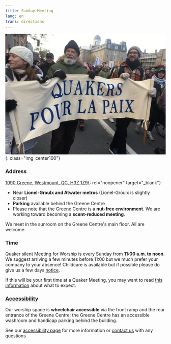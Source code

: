```yaml
---
title: Sunday Meeting
lang: en
trans: directions
---
```

![Quaker banner](/assets/images/mtl_homepage3.jpg){: class="img_center100"}

### Address

[1090 Greene, Westmount, QC, H3Z 1Z9](https://www.google.com/maps/search/1090%20Greene,%20Westmount,%20QC,%20H3Z%201Z9){: rel="noopener" target="_blank"}

* Near **Lionel-Groulx and Atwater metros** (Lionel-Groulx is slightly closer)
* **Parking** available behind the Greene Centre
* Please note that the Greene Centre is a **nut-free environment**. We are working toward becoming a **scent-reduced meeting**.

We meet in the sunroom on the Greene Centre's main floor. All are welcome.

### Time

Quaker silent Meeting for Worship is every Sunday from **11:00 a.m. to noon**. We suggest arriving a few minutes before 11:00 but we much prefer your company to your absence! Childcare is available but if possible please do give us a few days [notice](/contact.html).

If this will be your first time at a Quaker Meeting, you may want to read [this information](/about.html) about what to expect.

### [Accessibility](/accessibility)

Our worship space is **wheelchair accessible** via the front ramp and the rear entrance of the Greene Centre; the Greene Centre has an accessible washroom and handicap parking behind the building.

See our [accessibility page](/accessibility) for more information or [contact us](/contact) with any questions
